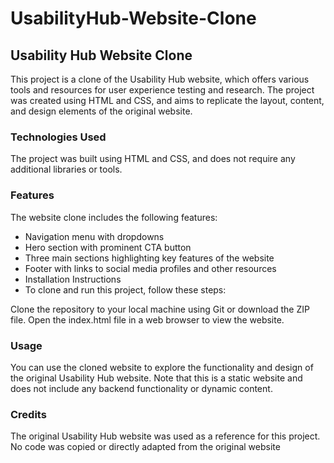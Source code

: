 # UsabilityHub-Website-Clone
 ## Usability Hub Website Clone
This project is a clone of the Usability Hub website, which offers various tools and resources for user experience testing and research. The project was created using HTML and CSS, and aims to replicate the layout, content, and design elements of the original website.

### Technologies Used 
The project was built using HTML and CSS, and does not require any additional libraries or tools.

### Features 
The website clone includes the following features:

- Navigation menu with dropdowns
- Hero section with prominent CTA button
- Three main sections highlighting key features of the website
- Footer with links to social media profiles and other resources
- Installation Instructions
- To clone and run this project, follow these steps:

Clone the repository to your local machine using Git or download the ZIP file.
Open the index.html file in a web browser to view the website.
### Usage
You can use the cloned website to explore the functionality and design of the original Usability Hub website. Note that this is a static website and does not include any backend functionality or dynamic content.

### Credits
The original Usability Hub website was used as a reference for this project. No code was copied or directly adapted from the original website
